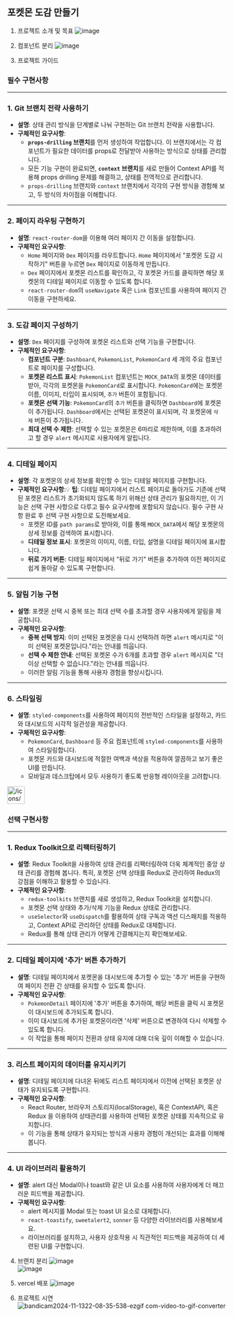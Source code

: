 ## 포켓몬 도감 만들기<br />
1. 프로젝트 소개 및 목표
![image](https://github.com/user-attachments/assets/fd74d188-ed98-4e0c-817d-494d27269203)<br />

2. 컴포넌트 분리
![image](https://github.com/user-attachments/assets/cc543ead-435d-43f3-8f99-04ac39cf0fc5)<br />

3. 프로젝트 가이드
### 필수 구현사항

---

### 1. **Git 브랜치 전략 사용하기**

- **설명**: 상태 관리 방식을 단계별로 나눠 구현하는 Git 브랜치 전략을 사용합니다.
- **구체적인 요구사항**:
    - **`props-drilling` 브랜치**를 먼저 생성하여 작업합니다. 이 브랜치에서는 각 컴포넌트가 필요한 데이터를 props로 전달받아 사용하는 방식으로 상태를 관리합니다.
    - 모든 기능 구현이 완료되면, **`context` 브랜치**를 새로 만들어 Context API를 적용해 props drilling 문제를 해결하고, 상태를 전역적으로 관리합니다.
    - `props-drilling` 브랜치와 `context` 브랜치에서 각각의 구현 방식을 경험해 보고, 두 방식의 차이점을 이해합니다.

---

### 2. **페이지 라우팅 구현하기**

- **설명**: `react-router-dom`을 이용해 여러 페이지 간 이동을 설정합니다.
- **구체적인 요구사항**:
    - `Home` 페이지와 `Dex` 페이지를 라우트합니다. `Home` 페이지에서 "포켓몬 도감 시작하기" 버튼을 누르면 `Dex` 페이지로 이동하게 만듭니다.
    - `Dex` 페이지에서 포켓몬 리스트를 확인하고, 각 포켓몬 카드를 클릭하면 해당 포켓몬의 디테일 페이지로 이동할 수 있도록 합니다.
    - `react-router-dom`의 `useNavigate` 혹은 `Link` 컴포넌트를 사용하여 페이지 간 이동을 구현하세요.

---

### 3. **도감 페이지 구성하기**

- **설명**: `Dex` 페이지를 구성하여 포켓몬 리스트와 선택 기능을 구현합니다.
- **구체적인 요구사항**:
    - **컴포넌트 구분**: `Dashboard`, `PokemonList`, `PokemonCard` 세 개의 주요 컴포넌트로 페이지를 구성합니다.
    - **포켓몬 리스트 표시**: `PokemonList` 컴포넌트는 `MOCK_DATA`의 포켓몬 데이터를 받아, 각각의 포켓몬을 `PokemonCard`로 표시합니다. `PokemonCard`에는 포켓몬 이름, 이미지, 타입이 표시되며, `추가` 버튼이 포함됩니다.
    - **포켓몬 선택 기능**: `PokemonCard`의 `추가` 버튼을 클릭하면 `Dashboard`에 포켓몬이 추가됩니다. `Dashboard`에서는 선택된 포켓몬이 표시되며, 각 포켓몬에 `삭제` 버튼이 추가됩니다.
    - **최대 선택 수 제한**: 선택할 수 있는 포켓몬은 6마리로 제한하며, 이를 초과하려고 할 경우 `alert` 메시지로 사용자에게 알립니다.

---

### 4. **디테일 페이지**

- **설명**: 각 포켓몬의 상세 정보를 확인할 수 있는 디테일 페이지를 구현합니다.
- **구체적인 요구사항**:💡 **팁**: 디테일 페이지에서 리스트 페이지로 돌아가도 기존에 선택된 포켓몬 리스트가 초기화되지 않도록 하기 위해선 상태 관리가 필요하지만, 이 기능은 선택 구현 사항으로 다루고 필수 요구사항에 포함되지 않습니다. 필수 구현 사항 완료 후 선택 구현 사항으로 도전해보세요.
    - 포켓몬 ID를 `path params`로 받아와, 이를 통해 `MOCK_DATA`에서 해당 포켓몬의 상세 정보를 검색하여 표시합니다.
    - **디테일 정보 표시**: 포켓몬의 이미지, 이름, 타입, 설명을 디테일 페이지에 표시합니다.
    - **뒤로 가기 버튼**: 디테일 페이지에서 "뒤로 가기" 버튼을 추가하여 이전 페이지로 쉽게 돌아갈 수 있도록 구현합니다.

---

### 5. **알림 기능 구현**

- **설명**: 포켓몬 선택 시 중복 또는 최대 선택 수를 초과할 경우 사용자에게 알림을 제공합니다.
- **구체적인 요구사항**:
    - **중복 선택 방지**: 이미 선택된 포켓몬을 다시 선택하려 하면 `alert` 메시지로 "이미 선택된 포켓몬입니다."라는 안내를 띄웁니다.
    - **선택 수 제한 안내**: 선택된 포켓몬 수가 6개를 초과할 경우 `alert` 메시지로 "더 이상 선택할 수 없습니다."라는 안내를 띄웁니다.
    - 이러한 알림 기능을 통해 사용자 경험을 향상시킵니다.

---

### 6. **스타일링**

- **설명**: `styled-components`를 사용하여 페이지의 전반적인 스타일을 설정하고, 카드와 대시보드의 시각적 일관성을 제공합니다.
- **구체적인 요구사항**:
    - `PokemonCard`, `Dashboard` 등 주요 컴포넌트에 `styled-components`를 사용하여 스타일링합니다.
    - 포켓몬 카드와 대시보드에 적절한 여백과 색상을 적용하여 깔끔하고 보기 좋은 UI를 만듭니다.
    - 모바일과 데스크탑에서 모두 사용하기 좋도록 반응형 레이아웃을 고려합니다.

<aside>
<img src="/icons/hexagon-alternate_gray.svg" alt="/icons/hexagon-alternate_gray.svg" width="40px" />

### 선택 구현사항

---

### 1. **Redux Toolkit으로 리팩터링하기**

- **설명**: Redux Toolkit을 사용하여 상태 관리를 리팩터링하여 더욱 체계적인 중앙 상태 관리를 경험해 봅니다. 특히, 포켓몬 선택 상태를 Redux로 관리하여 Redux의 강점을 이해하고 활용할 수 있습니다.
- **구체적인 요구사항**:
    - `redux-toolkits` 브랜치를 새로 생성하고, Redux Toolkit을 설치합니다.
    - 포켓몬 선택 상태와 추가/삭제 기능을 Redux 상태로 관리합니다.
    - `useSelector`와 `useDispatch`를 활용하여 상태 구독과 액션 디스패치를 적용하고, Context API로 관리하던 상태를 Redux로 대체합니다.
    - Redux를 통해 상태 관리가 어떻게 간결해지는지 확인해보세요.

---

### 2. **디테일 페이지에 '추가' 버튼 추가하기**

- **설명**: 디테일 페이지에서 포켓몬을 대시보드에 추가할 수 있는 '추가' 버튼을 구현하여 페이지 전환 간 상태를 유지할 수 있도록 합니다.
- **구체적인 요구사항**:
    - `PokemonDetail` 페이지에 '추가' 버튼을 추가하여, 해당 버튼을 클릭 시 포켓몬이 대시보드에 추가되도록 합니다.
    - 이미 대시보드에 추가된 포켓몬이라면 '삭제' 버튼으로 변경하여 다시 삭제할 수 있도록 합니다.
    - 이 작업을 통해 페이지 전환과 상태 유지에 대해 더욱 깊이 이해할 수 있습니다.

---

### 3. **리스트 페이지의 데이터를 유지시키기**

- **설명**: 디테일 페이지에 다녀온 뒤에도 리스트 페이지에서 이전에 선택된 포켓몬 상태가 유지되도록 구현합니다.
- **구체적인 요구사항**:
    - React Router, 브라우저 스토리지(localStorage), 혹은 ContextAPI, 혹은 Redux 을 이용하여 상태관리를 사용하여 선택된 포켓몬 상태를 지속적으로 유지합니다.
    - 이 기능을 통해 상태가 유지되는 방식과 사용자 경험이 개선되는 효과를 이해해봅니다.

---

### 4. **UI 라이브러리 활용하기**

- **설명**: alert 대신 Modal이나 toast와 같은 UI 요소를 사용하여 사용자에게 더 매끄러운 피드백을 제공합니다.
- **구체적인 요구사항**:
    - alert 메시지를 Modal 또는 toast UI 요소로 대체합니다.
    - `react-toastify`, `sweetalert2`, `sonner` 등 다양한 라이브러리를 사용해보세요.
    - 라이브러리를 설치하고, 사용자 상호작용 시 직관적인 피드백을 제공하여 더 세련된 UI를 구현합니다.
</aside>

4. 브랜치 분리
![image](https://github.com/user-attachments/assets/7066f0e7-ab3f-498e-9c55-f2b5375de28c)<br />
![image](https://github.com/user-attachments/assets/45c5527a-dbaf-445a-8e59-8849e1a79adf)<br />

5. vercel 배포
![image](https://github.com/user-attachments/assets/dfd5fd9c-a703-453b-bc32-e30a637b4dd2)<br />

6. 프로젝트 시연
![bandicam2024-11-1322-08-35-538-ezgif com-video-to-gif-converter](https://github.com/user-attachments/assets/9f7e3eda-2a3d-44fd-84b9-827be5e14e6f)<br />
